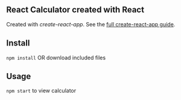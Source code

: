 React Calculator created with React
---

Created with *create-react-app*. See the [full create-react-app guide](https://github.com/facebookincubator/create-react-app/blob/master/packages/react-scripts/template/README.md).

Install
---

`npm install` OR download included files



Usage
---

`npm start` to view calculator
